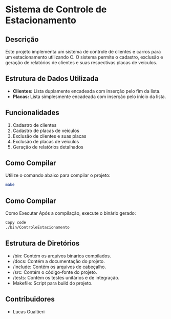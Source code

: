 # Sistema de Controle de Estacionamento

## Descrição
Este projeto implementa um sistema de controle de clientes e carros para um estacionamento utilizando C.
O sistema permite o cadastro, exclusão e geração de relatórios de clientes e suas respectivas placas de veículos.

## Estrutura de Dados Utilizada
- **Clientes:** Lista duplamente encadeada com inserção pelo fim da lista.
- **Placas:** Lista simplesmente encadeada com inserção pelo início da lista.

## Funcionalidades
1. Cadastro de clientes
2. Cadastro de placas de veículos
3. Exclusão de clientes e suas placas
4. Exclusão de placas de veículos
5. Geração de relatórios detalhados

## Como Compilar
Utilize o comando abaixo para compilar o projeto:
```bash
make
```
## Como Compilar
Como Executar
Após a compilação, execute o binário gerado:

```bash
Copy code
./bin/ControleEstacionamento
```

## Estrutura de Diretórios
- /bin: Contém os arquivos binários compilados.
- /docs: Contém a documentação do projeto.
- /include: Contém os arquivos de cabeçalho.
- /src: Contém o código-fonte do projeto.
- /tests: Contém os testes unitários e de integração.
- Makefile: Script para build do projeto.

## Contribuidores
- Lucas Gualtieri